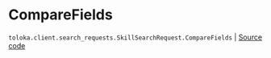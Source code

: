 # CompareFields
`toloka.client.search_requests.SkillSearchRequest.CompareFields` | [Source code](https://github.com/Toloka/toloka-kit/blob/v1.2.0/src/client/search_requests.py#L340)


